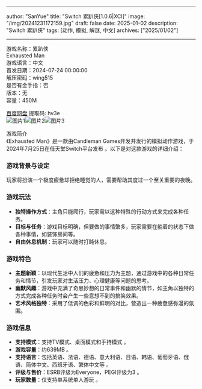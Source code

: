 
---
author: "SanYue"
title: "Switch 累趴侠[1.0.6|XCI]"
image: "/img/20241231172159.jpg"
draft: false
date: 2025-01-02
description: "Switch 累趴侠"
tags: [动作, 模拟, 解谜, 中文]
archives: ["2025/01/02"]

---

游戏名称：累趴侠   
Exhausted Man    
游戏语言：中文  
首发日期：2024-07-24 00:00:00  
解压密码：wing515  
是否有金手指：否  
版本：无   
容量：450M

[百度网盘](https://pan.baidu.com/s/16-dGups6Mxd329MHG875Og) 提取码: hv3e  
![图片1](/img/58ba16.jpg)![图片2](/img/7b0b4a.jpg)![图片3](/img/aeb48a.jpg)  

游戏简介  
《Exhausted Man》是一款由Candleman Games开发并发行的模拟动作游戏，于2024年7月25日在任天堂Switch平台发布 。以下是对这款游戏的详细介绍：

### 游戏背景与设定
玩家将扮演一个极度疲惫却拒绝睡觉的人，需要帮助其度过一个至关重要的夜晚。

### 游戏玩法
- **独特操作方式**：主角只能爬行，玩家需以这种特殊的行动方式来完成各种任务。
- **目标与任务**：游戏目标明确，但要做的事情繁多，玩家需要在躺着的状态下做各种事情，如装饰房间等。
- **自由休息机制**：玩家可以随时打盹休息。

### 游戏特色
- **主题新颖**：以现代生活中人们的疲惫和压力为主题，通过游戏中的各种日常任务和情节，引发玩家对生活压力、心理健康等问题的思考。
- **幽默风趣**：游戏中充满了奇思妙想的日常事件和幽默的情节，如主角以独特的方式完成各种任务时会产生一些意想不到的搞笑效果。
- **艺术风格独特**：采用了低调的色彩和鲜明的对比，营造出一种疲惫感弥漫的氛围。

### 游戏信息
- **支持模式**：支持TV模式、桌面模式和手持模式 。
- **游戏容量**：约639MB 。
- **支持语言**：包括英语、法语、德语、意大利语、日语、韩语、葡萄牙语、俄语、简体中文、西班牙语、繁体中文等 。
- **评级与售价**：ESRB评级为Everyone，PEGI评级为3 。
- **玩家数量**：仅支持单系统单人游玩 。
